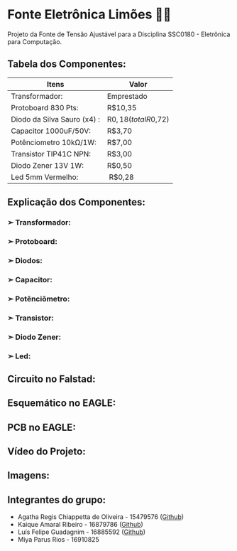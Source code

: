 # Fonte Eletrônica Limões 🍋🍋
Projeto da Fonte de Tensão Ajustável para a Disciplina SSC0180 - Eletrônica para Computação.

## Tabela dos Componentes:
| Itens      |  Valor   |
|------------|----------|
| Transformador: |    Emprestado  |
| Protoboard 830 Pts: | R$10,35 |
| Diodo da Silva Sauro (x4) : | R$0,18 (total R$0,72) |
| Capacitor 1000uF/50V: | R$3,70 |
| Potênciometro 10kΩ/1W: | R$7,00 |
| Transistor TIP41C NPN: | R$3,00 |
| Diodo Zener 13V 1W: | R$0,50 |
| Led 5mm Vermelho: | R$0,28 |

## Explicação dos Componentes:
### ➣ Transformador:

### ➣ Protoboard:

### ➣ Diodos:

### ➣ Capacitor:

### ➣ Potênciômetro:

### ➣ Transistor:

### ➣ Diodo Zener:

### ➣ Led:


## Circuito no Falstad:

## Esquemático no EAGLE:

## PCB no EAGLE:

## Vídeo do Projeto:

## Imagens:

## Integrantes do grupo:
- Agatha Regis Chiappetta de Oliveira - 15479576 ([Github](https://github.com/agathaicmc))
- Kaique Amaral Ribeiro - 16879786 ([Github](https://github.com/Kaique-Amaral))
- Luís Felipe Guadagnim - 16885592 ([Github](https://github.com/luisguada))
- Miya Parus Rios - 16910825
